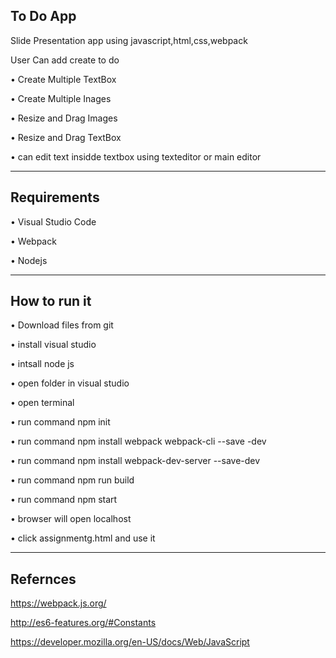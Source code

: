 To Do App
----------------------
Slide Presentation app using javascript,html,css,webpack

User Can add create to do 

•	Create Multiple TextBox  

•	Create Multiple Inages 

•	Resize and Drag Images

•	Resize and Drag TextBox

•	can edit text insidde textbox using texteditor or main editor

----------------------
Requirements
---------------------

•	Visual Studio Code

•	Webpack

•	Nodejs


----------------------
How to run it 
---------------------
•	Download files from git 

•	install visual studio

•	intsall node js

•	open folder in visual studio

•	open terminal 

•	run command npm init

•	run command npm install webpack webpack-cli --save -dev

•	run command npm install webpack-dev-server --save-dev

•	run command npm run build

•	run command npm start

•	browser will open localhost 

•	click assignmentg.html and use it 

---------------------
Refernces
---------------------
https://webpack.js.org/

http://es6-features.org/#Constants

https://developer.mozilla.org/en-US/docs/Web/JavaScript





